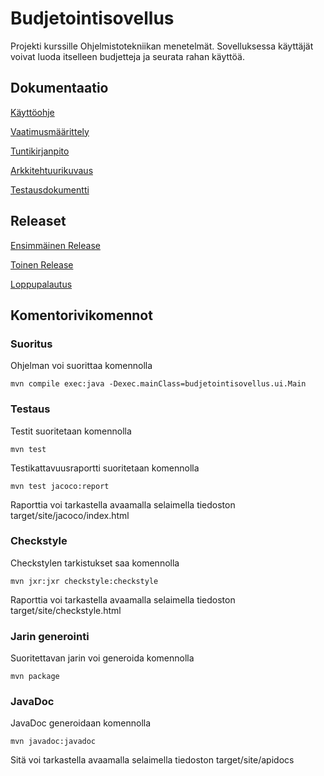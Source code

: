 # Budjetointisovellus
Projekti kurssille Ohjelmistotekniikan menetelmät. Sovelluksessa käyttäjät voivat luoda itselleen budjetteja ja seurata rahan käyttöä.

## Dokumentaatio
[Käyttöohje](https://github.com/OlliJ5/otm-harjoitustyo/blob/master/dokumentointi/kayttoohje.md)

[Vaatimusmäärittely](https://github.com/OlliJ5/otm-harjoitustyo/blob/master/dokumentointi/vaatimusm%C3%A4%C3%A4rittely.md)

[Tuntikirjanpito](https://github.com/OlliJ5/otm-harjoitustyo/blob/master/dokumentointi/tuntikirjanpito.md)

[Arkkitehtuurikuvaus](https://github.com/OlliJ5/otm-harjoitustyo/blob/master/dokumentointi/arkkitehtuuri.md)

[Testausdokumentti](https://github.com/OlliJ5/otm-harjoitustyo/blob/master/dokumentointi/testausdokumentti.md)

## Releaset

[Ensimmäinen Release](https://github.com/OlliJ5/otm-harjoitustyo/releases/tag/Viikko5)

[Toinen Release](https://github.com/OlliJ5/otm-harjoitustyo/releases/tag/Viikko6)

[Loppupalautus](https://github.com/OlliJ5/otm-harjoitustyo/releases/tag/loppupalautus)

## Komentorivikomennot

### Suoritus
Ohjelman voi suorittaa komennolla
```
mvn compile exec:java -Dexec.mainClass=budjetointisovellus.ui.Main
```

### Testaus

Testit suoritetaan komennolla 
```
mvn test
```

Testikattavuusraportti suoritetaan komennolla
```
mvn test jacoco:report
```
Raporttia voi tarkastella avaamalla selaimella tiedoston target/site/jacoco/index.html

### Checkstyle
Checkstylen tarkistukset saa komennolla
```
mvn jxr:jxr checkstyle:checkstyle
```
Raporttia voi tarkastella avaamalla selaimella tiedoston target/site/checkstyle.html

### Jarin generointi
Suoritettavan jarin voi generoida komennolla
```
mvn package
```

### JavaDoc
JavaDoc generoidaan komennolla
```
mvn javadoc:javadoc
```
Sitä voi tarkastella avaamalla selaimella tiedoston target/site/apidocs




